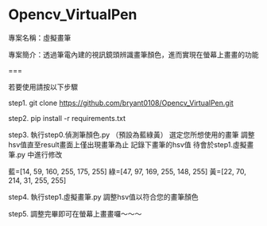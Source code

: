 # Opencv_VirtualPen

專案名稱：虛擬畫筆

專案簡介：透過筆電內建的視訊鏡頭辨識畫筆顏色，進而實現在螢幕上畫畫的功能

===

若要使用請按以下步驟

step1. git clone https://github.com/bryant0108/Opencv_VirtualPen.git

step2. pip install -r requirements.txt

step3. 執行step0.偵測筆顏色.py （預設為藍綠黃）
選定您所想使用的畫筆 調整hsv值直至result畫面上僅出現畫筆為止
記錄下畫筆的hsv值 待會於step1.虛擬畫筆.py 中進行修改

藍=[14, 59, 160, 255, 175, 255]
綠=[47, 97, 169, 255, 148, 255]
黃=[22, 70, 214, 31, 255, 255]

step4. 執行step1.虛擬畫筆.py 調整hsv值以符合您的畫筆顏色

step5. 調整完畢即可在螢幕上畫畫囉～～～
